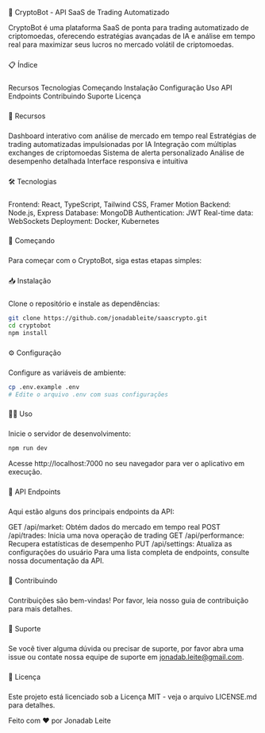 🚀 CryptoBot - API SaaS de Trading Automatizado

CryptoBot é uma plataforma SaaS de ponta para trading automatizado de criptomoedas, oferecendo estratégias avançadas de IA e análise em tempo real para maximizar seus lucros no mercado volátil de criptomoedas.

###
📋 Índice
###
Recursos
Tecnologias
Começando
Instalação
Configuração
Uso
API Endpoints
Contribuindo
Suporte
Licença

###
🌟 Recursos
###
Dashboard interativo com análise de mercado em tempo real
Estratégias de trading automatizadas impulsionadas por IA
Integração com múltiplas exchanges de criptomoedas
Sistema de alerta personalizado
Análise de desempenho detalhada
Interface responsiva e intuitiva

###
🛠 Tecnologias
###
Frontend: React, TypeScript, Tailwind CSS, Framer Motion
Backend: Node.js, Express
Database: MongoDB
Authentication: JWT
Real-time data: WebSockets
Deployment: Docker, Kubernetes

###
🚀 Começando
###
Para começar com o CryptoBot, siga estas etapas simples:

###
📥 Instalação
###
Clone o repositório e instale as dependências:

```sh
git clone https://github.com/jonadableite/saascrypto.git
cd cryptobot
npm install
```

###
⚙️ Configuração
###
Configure as variáveis de ambiente:

```sh
cp .env.example .env
# Edite o arquivo .env com suas configurações
```

###
🏃‍♂️ Uso
###
Inicie o servidor de desenvolvimento:

```sh
npm run dev
```
Acesse http://localhost:7000 no seu navegador para ver o aplicativo em execução.

###
📡 API Endpoints
###
Aqui estão alguns dos principais endpoints da API:

GET /api/market: Obtém dados do mercado em tempo real
POST /api/trades: Inicia uma nova operação de trading
GET /api/performance: Recupera estatísticas de desempenho
PUT /api/settings: Atualiza as configurações do usuário
Para uma lista completa de endpoints, consulte nossa documentação da API.

###
🤝 Contribuindo
###
Contribuições são bem-vindas! Por favor, leia nosso guia de contribuição para mais detalhes.

###
💬 Suporte
###
Se você tiver alguma dúvida ou precisar de suporte, por favor abra uma issue ou contate nossa equipe de suporte em jonadab.leite@gmail.com.

###
📄 Licença
###
Este projeto está licenciado sob a Licença MIT - veja o arquivo LICENSE.md para detalhes.

Feito com ❤️ por Jonadab Leite